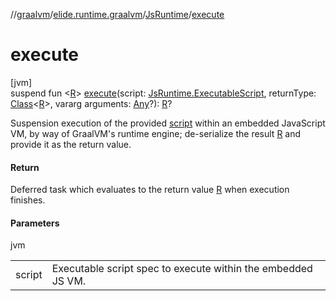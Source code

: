 //[graalvm](../../../index.md)/[elide.runtime.graalvm](../index.md)/[JsRuntime](index.md)/[execute](execute.md)

# execute

[jvm]\
suspend fun &lt;[R](execute.md)&gt; [execute](execute.md)(script: [JsRuntime.ExecutableScript](-executable-script/index.md), returnType: [Class](https://docs.oracle.com/javase/8/docs/api/java/lang/Class.html)&lt;[R](execute.md)&gt;, vararg arguments: [Any](https://kotlinlang.org/api/latest/jvm/stdlib/kotlin/-any/index.html)?): [R](execute.md)?

Suspension execution of the provided [script](execute.md) within an embedded JavaScript VM, by way of GraalVM's runtime engine; de-serialize the result [R](execute.md) and provide it as the return value.

#### Return

Deferred task which evaluates to the return value [R](execute.md) when execution finishes.

#### Parameters

jvm

| | |
|---|---|
| script | Executable script spec to execute within the embedded JS VM. |
